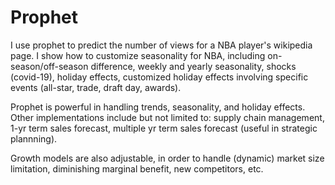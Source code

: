 # Prophet

I use prophet to predict the number of views for a NBA player's wikipedia page. I show how to customize seasonality for NBA, including on-season/off-season difference, weekly and yearly seasonality, shocks (covid-19), holiday effects, customized holiday effects involving specific events (all-star, trade, draft day, awards).

Prophet is powerful in handling trends, seasonality, and holiday effects. Other implementations include but not limited to: supply chain management, 1-yr term sales forecast, multiple yr term sales forecast (useful in strategic plannning).

Growth models are also adjustable, in order to handle (dynamic) market size limitation, diminishing marginal benefit, new competitors, etc.
